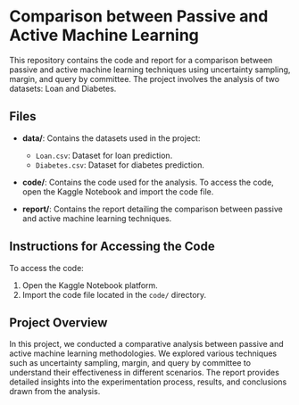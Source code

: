 # Comparison between Passive and Active Machine Learning

This repository contains the code and report for a comparison between passive and active machine learning techniques using uncertainty sampling, margin, and query by committee. The project involves the analysis of two datasets: Loan and Diabetes.

## Files

- **data/**: Contains the datasets used in the project:
  - `Loan.csv`: Dataset for loan prediction.
  - `Diabetes.csv`: Dataset for diabetes prediction.

- **code/**: Contains the code used for the analysis. To access the code, open the Kaggle Notebook and import the code file.

- **report/**: Contains the report detailing the comparison between passive and active machine learning techniques.

## Instructions for Accessing the Code

To access the code:
1. Open the Kaggle Notebook platform.
2. Import the code file located in the `code/` directory.

## Project Overview

In this project, we conducted a comparative analysis between passive and active machine learning methodologies. We explored various techniques such as uncertainty sampling, margin, and query by committee to understand their effectiveness in different scenarios. The report provides detailed insights into the experimentation process, results, and conclusions drawn from the analysis.
